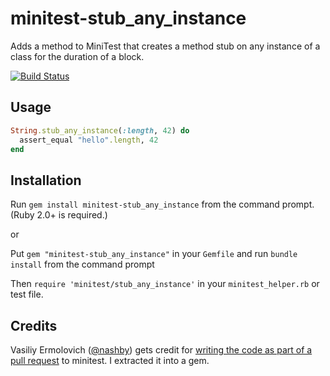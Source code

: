 minitest-stub_any_instance
==========================
Adds a method to MiniTest that creates a method stub on any instance of a class for the duration of a block.

[![Build Status](https://travis-ci.org/codeodor/minitest-stub_any_instance.svg?branch=master)](https://travis-ci.org/codeodor/minitest-stub_any_instance)

Usage
------
```ruby
String.stub_any_instance(:length, 42) do
  assert_equal "hello".length, 42
end
```

Installation
------------
Run `gem install minitest-stub_any_instance` from the command prompt. (Ruby 2.0+ is required.)

or

Put `gem "minitest-stub_any_instance"` in your `Gemfile` and run `bundle install` from the command prompt

Then `require 'minitest/stub_any_instance'` in your `minitest_helper.rb` or test file.

Credits
---------
Vasiliy Ermolovich ([@nashby](https://github.com/nashby/)) gets credit for [writing the code as part of a pull request](https://github.com/seattlerb/minitest/pull/245) to minitest. I extracted it into a gem.

